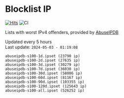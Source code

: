 # Blocklist IP

[![Hits](https://hits.seeyoufarm.com/api/count/incr/badge.svg?url=https%3A%2F%2Fgithub.com%2Fborestad%2Fblocklist-ip%2F&count_bg=%2379C83D&title_bg=%23555555&icon=&icon_color=%23E7E7E7&title=hits&edge_flat=false)](https://hits.seeyoufarm.com)  ![CI](https://img.shields.io/github/workflow/status/borestad/blocklist-ip/CI?style=flat-square)

Lists with worst IPv4 offenders, provided by [AbuseIPDB](https://www.abuseipdb.com/)

<!-- FOOTER-PLACEHOLDER -->
Updated every 5 hours<br>
Last update: `2024-05-03 - 01:19:08`
```
abuseipdb-s100-1d.ipset (23790 ip)
abuseipdb-s100-2d.ipset (27635 ip)
abuseipdb-s100-3d.ipset (30279 ip)
abuseipdb-s100-7d.ipset (36030 ip)
abuseipdb-s100-30d.ipset (58086 ip)
abuseipdb-s100-60d.ipset (81167 ip)
abuseipdb-s100-90d.ipset (103355 ip)
abuseipdb-s100-120d.ipset (125643 ip)
abuseipdb-s100-all.ipset (526252 ip)
```
